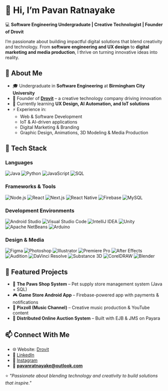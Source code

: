 # 👋 Hi, I’m Pavan Ratnayake

💻 **Software Engineering Undergraduate | Creative Technologist | Founder of Drovit**  

I’m passionate about building impactful digital solutions that blend creativity and technology. From **software engineering and UX design** to **digital marketing and media production**, I thrive on turning innovative ideas into reality.


## 🚀 About Me  
- 🎓 Undergraduate in **Software Engineering** at **Birmingham City University**  
- 📌 Founder of **[Drovit](https://drovit.com/)** – a creative technology company driving innovation  
- 🌱 Currently learning **UX Design, AI Automation, and IoT solutions**  
- ⚡ Experience in:  
  - Web & Software Development
  - IoT & AI-driven applications
  - Digital Marketing & Branding
  - Graphic Design, Animations, 3D Modeling & Media Production


## 🔧 Tech Stack  

### **Languages**  
![Java](https://img.shields.io/badge/Java-ED8B00?style=for-the-badge&logo=openjdk&logoColor=white) ![Python](https://img.shields.io/badge/Python-3776AB?style=for-the-badge&logo=python&logoColor=white) ![JavaScript](https://img.shields.io/badge/JavaScript-F7DF1E?style=for-the-badge&logo=javascript&logoColor=black) ![SQL](https://img.shields.io/badge/SQL-336791?style=for-the-badge&logo=postgresql&logoColor=white)  

### **Frameworks & Tools**  
![Node.js](https://img.shields.io/badge/Node.js-43853D?style=for-the-badge&logo=node.js&logoColor=white) ![React](https://img.shields.io/badge/React-20232A?style=for-the-badge&logo=react&logoColor=61DAFB) ![Next.js](https://img.shields.io/badge/Next.js-000000?style=for-the-badge&logo=nextdotjs&logoColor=white) ![React Native](https://img.shields.io/badge/React_Native-20232A?style=for-the-badge&logo=react&logoColor=61DAFB) ![Firebase](https://img.shields.io/badge/Firebase-ffca28?style=for-the-badge&logo=firebase&logoColor=black) ![MySQL](https://img.shields.io/badge/MySQL-005C84?style=for-the-badge&logo=mysql&logoColor=white)  

### **Development Environments**  
![Android Studio](https://img.shields.io/badge/Android%20Studio-3DDC84?style=for-the-badge&logo=androidstudio&logoColor=white) ![Visual Studio Code](https://img.shields.io/badge/VS%20Code-007ACC?style=for-the-badge&logo=visualstudiocode&logoColor=white) ![IntelliJ IDEA](https://img.shields.io/badge/IntelliJ%20IDEA-000000?style=for-the-badge&logo=intellijidea&logoColor=white) ![Unity](https://img.shields.io/badge/Unity-100000?style=for-the-badge&logo=unity&logoColor=white) ![Apache NetBeans](https://img.shields.io/badge/NetBeans-1B6AC6?style=for-the-badge&logo=apachenetbeanside&logoColor=white) ![Arduino](https://img.shields.io/badge/Arduino-00979D?style=for-the-badge&logo=arduino&logoColor=white)  

### **Design & Media**  
![Figma](https://img.shields.io/badge/Figma-F24E1E?style=for-the-badge&logo=figma&logoColor=white) ![Photoshop](https://img.shields.io/badge/Adobe%20Photoshop-31A8FF?style=for-the-badge&logo=adobephotoshop&logoColor=white) ![Illustrator](https://img.shields.io/badge/Adobe%20Illustrator-FF9A00?style=for-the-badge&logo=adobeillustrator&logoColor=white) ![Premiere Pro](https://img.shields.io/badge/Adobe%20Premiere%20Pro-9999FF?style=for-the-badge&logo=adobepremierepro&logoColor=white) ![After Effects](https://img.shields.io/badge/Adobe%20After%20Effects-9999FF?style=for-the-badge&logo=adobeaftereffects&logoColor=white) ![Audition](https://img.shields.io/badge/Adobe%20Audition-9999FF?style=for-the-badge&logo=adobeaudition&logoColor=white) ![DaVinci Resolve](https://img.shields.io/badge/DaVinci%20Resolve-233A51?style=for-the-badge&logo=davinciresolve&logoColor=white) ![Substance 3D](https://img.shields.io/badge/Substance%203D-FF6C37?style=for-the-badge&logo=adobe&logoColor=white) ![CorelDRAW](https://img.shields.io/badge/CorelDRAW-47A141?style=for-the-badge&logo=coreldraw&logoColor=white) ![Blender](https://img.shields.io/badge/Blender-F5792A?style=for-the-badge&logo=blender&logoColor=white)  


## 📂 Featured Projects  
- 🐾 **The Paws Shop System** – Pet supply store management system (Java + SQL)  
- 🎮 **Game Store Android App** – Firebase-powered app with payments & notifications  
- 🎵 **Pixzoll (Music Channel)** – Creative music production & YouTube content  
- 🔔 **Distributed Online Auction System** – Built with EJB & JMS on Payara  


## 📫 Connect With Me  
- 🌐 Website: [Drovit](https://drovit.com/)  
- 💼 [LinkedIn](https://www.linkedin.com/pavan-ratnayake/)  
- 📸 [Instagram](https://www.instagram.com/pavanratnayake/)  
- 📧 **pavanratnayake@outlook.com**  

⭐ *"Passionate about blending technology and creativity to build solutions that inspire."*  
